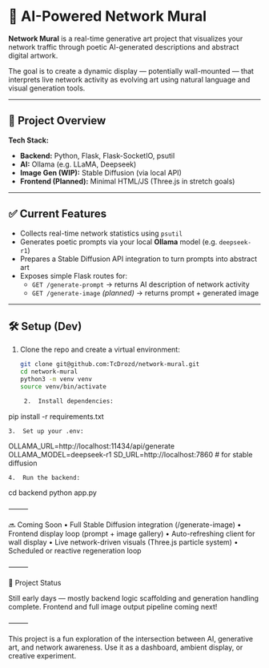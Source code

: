# 🎨 AI-Powered Network Mural

**Network Mural** is a real-time generative art project that visualizes your network traffic through poetic AI-generated descriptions and abstract digital artwork.

The goal is to create a dynamic display — potentially wall-mounted — that interprets live network activity as evolving art using natural language and visual generation tools.

---

## 🧠 Project Overview

**Tech Stack:**
- **Backend:** Python, Flask, Flask-SocketIO, psutil
- **AI:** Ollama (e.g. LLaMA, Deepseek)
- **Image Gen (WIP):** Stable Diffusion (via local API)
- **Frontend (Planned):** Minimal HTML/JS (Three.js in stretch goals)

---

## ✅ Current Features

- Collects real-time network statistics using `psutil`
- Generates poetic prompts via your local **Ollama** model (e.g. `deepseek-r1`)
- Prepares a Stable Diffusion API integration to turn prompts into abstract art
- Exposes simple Flask routes for:
  - `GET /generate-prompt` → returns AI description of network activity
  - `GET /generate-image` *(planned)* → returns prompt + generated image

---

## 🛠️ Setup (Dev)

1. Clone the repo and create a virtual environment:

   ```bash
   git clone git@github.com:TcDrozd/network-mural.git
   cd network-mural
   python3 -m venv venv
   source venv/bin/activate

	2.	Install dependencies:

pip install -r requirements.txt


	3.	Set up your .env:

OLLAMA_URL=http://localhost:11434/api/generate
OLLAMA_MODEL=deepseek-r1
SD_URL=http://localhost:7860  # for stable diffusion


	4.	Run the backend:

cd backend
python app.py



⸻

🔜 Coming Soon
	•	Full Stable Diffusion integration (/generate-image)
	•	Frontend display loop (prompt + image gallery)
	•	Auto-refreshing client for wall display
	•	Live network-driven visuals (Three.js particle system)
	•	Scheduled or reactive regeneration loop

⸻

🚧 Project Status

Still early days — mostly backend logic scaffolding and generation handling complete. Frontend and full image output pipeline coming next!

⸻

This project is a fun exploration of the intersection between AI, generative art, and network awareness. Use it as a dashboard, ambient display, or creative experiment.